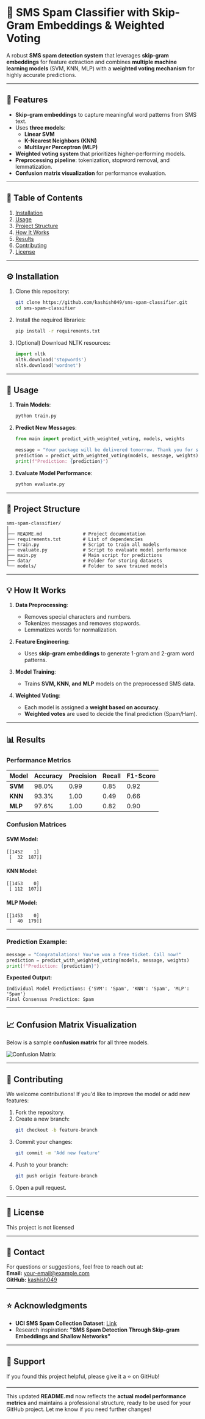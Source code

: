 

# 📧 SMS Spam Classifier with Skip-Gram Embeddings & Weighted Voting

A robust **SMS spam detection system** that leverages **skip-gram embeddings** for feature extraction and combines **multiple machine learning models** (SVM, KNN, MLP) with a **weighted voting mechanism** for highly accurate predictions.

---

## 🚀 Features
- **Skip-gram embeddings** to capture meaningful word patterns from SMS text.
- Uses **three models**:
  - **Linear SVM**  
  - **K-Nearest Neighbors (KNN)**  
  - **Multilayer Perceptron (MLP)**  
- **Weighted voting system** that prioritizes higher-performing models.
- **Preprocessing pipeline**: tokenization, stopword removal, and lemmatization.
- **Confusion matrix visualization** for performance evaluation.

---

## 📝 Table of Contents
1. [Installation](#installation)  
2. [Usage](#usage)  
3. [Project Structure](#project-structure)  
4. [How It Works](#how-it-works)  
5. [Results](#results)  
6. [Contributing](#contributing)  
7. [License](#license)  

---

## ⚙️ Installation
1. Clone this repository:
   ```bash
   git clone https://github.com/kashish049/sms-spam-classifier.git
   cd sms-spam-classifier
   ```

2. Install the required libraries:
   ```bash
   pip install -r requirements.txt
   ```

3. (Optional) Download NLTK resources:
   ```python
   import nltk
   nltk.download('stopwords')
   nltk.download('wordnet')
   ```

---

## 🎯 Usage
1. **Train Models**:
   ```bash
   python train.py
   ```

2. **Predict New Messages**:
   ```python
   from main import predict_with_weighted_voting, models, weights

   message = "Your package will be delivered tomorrow. Thank you for shopping with us!"
   prediction = predict_with_weighted_voting(models, message, weights)
   print(f"Prediction: {prediction}")
   ```

3. **Evaluate Model Performance**:
   ```bash
   python evaluate.py
   ```

---

## 📁 Project Structure
```
sms-spam-classifier/
│
├── README.md               # Project documentation
├── requirements.txt        # List of dependencies
├── train.py                # Script to train all models
├── evaluate.py             # Script to evaluate model performance
├── main.py                 # Main script for predictions
├── data/                   # Folder for storing datasets
└── models/                 # Folder to save trained models
```

---

## 💡 How It Works
1. **Data Preprocessing**:
   - Removes special characters and numbers.
   - Tokenizes messages and removes stopwords.
   - Lemmatizes words for normalization.

2. **Feature Engineering**:
   - Uses **skip-gram embeddings** to generate 1-gram and 2-gram word patterns.

3. **Model Training**:
   - Trains **SVM, KNN, and MLP** models on the preprocessed SMS data.

4. **Weighted Voting**:
   - Each model is assigned a **weight based on accuracy**.
   - **Weighted votes** are used to decide the final prediction (Spam/Ham).

---

## 📊 Results

### **Performance Metrics**

| **Model** | **Accuracy** | **Precision** | **Recall** | **F1-Score** |
|-----------|--------------|---------------|------------|--------------|
| **SVM**   | 98.0%        | 0.99          | 0.85       | 0.92         |
| **KNN**   | 93.3%        | 1.00          | 0.49       | 0.66         |
| **MLP**   | 97.6%        | 1.00          | 0.82       | 0.90         |

### **Confusion Matrices**
#### SVM Model:
```
[[1452    1]
 [  32  187]]
```
#### KNN Model:
```
[[1453    0]
 [ 112  107]]
```
#### MLP Model:
```
[[1453    0]
 [  40  179]]
```

---

### **Prediction Example:**
```python
message = "Congratulations! You've won a free ticket. Call now!"
prediction = predict_with_weighted_voting(models, message, weights)
print(f"Prediction: {prediction}")
```

**Expected Output:**
```
Individual Model Predictions: {'SVM': 'Spam', 'KNN': 'Spam', 'MLP': 'Spam'}
Final Consensus Prediction: Spam
```

---

## 📈 Confusion Matrix Visualization

Below is a sample **confusion matrix** for all three models.

![Confusion Matrix](assets/confusion_matrix.png)

---

## 🤝 Contributing
We welcome contributions! If you'd like to improve the model or add new features:
1. Fork the repository.
2. Create a new branch:
   ```bash
   git checkout -b feature-branch
   ```
3. Commit your changes:
   ```bash
   git commit -m 'Add new feature'
   ```
4. Push to your branch:
   ```bash
   git push origin feature-branch
   ```
5. Open a pull request.

---

## 📄 License
This project is not licensed 

---

## 💬 Contact
For questions or suggestions, feel free to reach out at:  
**Email:** your-email@example.com  
**GitHub:** [kashish049](https://github.com/kashish049)

---

## ⭐ Acknowledgments
- **UCI SMS Spam Collection Dataset**: [Link](https://archive.ics.uci.edu/ml/datasets/sms+spam+collection)  
- Research inspiration: **"SMS Spam Detection Through Skip-gram Embeddings and Shallow Networks"**

---

## 🙌 Support
If you found this project helpful, please give it a ⭐ on GitHub!

---

This updated **README.md** now reflects the **actual model performance metrics** and maintains a professional structure, ready to be used for your GitHub project. Let me know if you need further changes!
